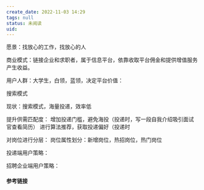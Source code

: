 ```yaml
---
create_date: 2022-11-03 14:29
tags: null
status: 未阅读 
uid: 
---
```


愿景：找放心的工作，找放心的人

商业模式：链接企业和求职者，属于信息平台，依靠收取平台佣金和提供增值服务产生收益。

用户人群：大学生，白领，蓝领，决定平台价值：

搜索模式


现状：搜索模式，海量投递，效率低

提升供需匹配度：
	增加投递门槛，避免海投（投递时，写一段自我介绍吸引面试官查看简历）
	进行算法推荐，获取投递偏好（投递时
	
对岗位进行分层：
	岗位属性划分：新增岗位，热招岗位，热门岗位

投递端用户策略：

招聘企业端用户策略：
	




#### 参考链接

